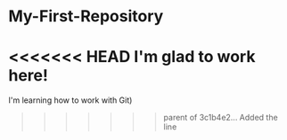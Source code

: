 # My-First-Repository
<<<<<<< HEAD
I'm glad to work here!
=======
I'm learning how to work with Git)
>>>>>>> parent of 3c1b4e2... Added the line
